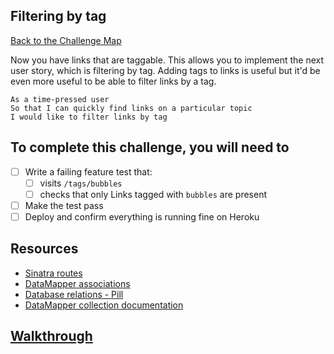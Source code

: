 ## Filtering by tag

[Back to the Challenge Map](00_challenge_map.md)

Now you have links that are taggable. This allows you to implement the next user story, which is filtering by tag. Adding tags to links is useful but it'd be even more useful to be able to filter links by a tag.

```
As a time-pressed user
So that I can quickly find links on a particular topic
I would like to filter links by tag
```

## To complete this challenge, you will need to

- [ ] Write a failing feature test that:
  - [ ] visits `/tags/bubbles`
  - [ ] checks that only Links tagged with `bubbles` are present
- [ ] Make the test pass
- [ ] Deploy and confirm everything is running fine on Heroku

## Resources

* [Sinatra routes](http://www.sinatrarb.com/intro.html#Routes)
* [DataMapper associations](http://datamapper.org/docs/associations.html)
* [Database relations - Pill](https://github.com/makersacademy/course/blob/master/pills/db_relationships.md)
* [DataMapper collection documentation](http://www.rubydoc.info/github/datamapper/dm-core/master/DataMapper/Collection)

## [Walkthrough](walkthroughs/18.md)
